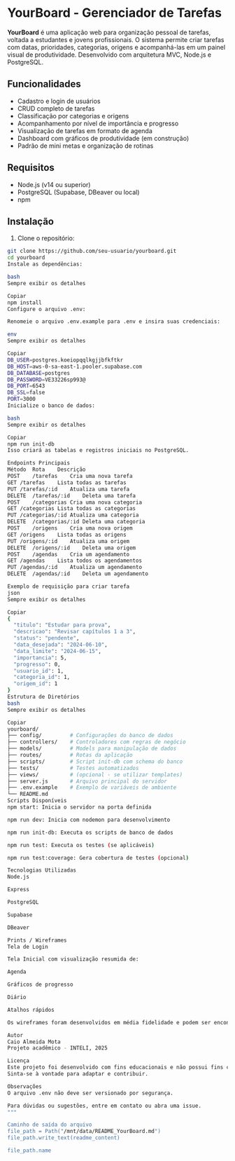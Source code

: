 # YourBoard - Gerenciador de Tarefas

**YourBoard** é uma aplicação web para organização pessoal de tarefas, voltada a estudantes e jovens profissionais. O sistema permite criar tarefas com datas, prioridades, categorias, origens e acompanhá-las em um painel visual de produtividade. Desenvolvido com arquitetura MVC, Node.js e PostgreSQL.

## Funcionalidades

- Cadastro e login de usuários
- CRUD completo de tarefas
- Classificação por categorias e origens
- Acompanhamento por nível de importância e progresso
- Visualização de tarefas em formato de agenda
- Dashboard com gráficos de produtividade (em construção)
- Padrão de mini metas e organização de rotinas

## Requisitos

- Node.js (v14 ou superior)
- PostgreSQL (Supabase, DBeaver ou local)
- npm

## Instalação

1. Clone o repositório:

```bash
git clone https://github.com/seu-usuario/yourboard.git
cd yourboard
Instale as dependências:

bash
Sempre exibir os detalhes

Copiar
npm install
Configure o arquivo .env:

Renomeie o arquivo .env.example para .env e insira suas credenciais:

env
Sempre exibir os detalhes

Copiar
DB_USER=postgres.koeiopqqlkgjjbfkftkr
DB_HOST=aws-0-sa-east-1.pooler.supabase.com
DB_DATABASE=postgres
DB_PASSWORD=VE33226sp993@
DB_PORT=6543
DB_SSL=false
PORT=3000
Inicialize o banco de dados:

bash
Sempre exibir os detalhes

Copiar
npm run init-db
Isso criará as tabelas e registros iniciais no PostgreSQL.

Endpoints Principais
Método	Rota	Descrição
POST	/tarefas	Cria uma nova tarefa
GET	/tarefas	Lista todas as tarefas
PUT	/tarefas/:id	Atualiza uma tarefa
DELETE	/tarefas/:id	Deleta uma tarefa
POST	/categorias	Cria uma nova categoria
GET	/categorias	Lista todas as categorias
PUT	/categorias/:id	Atualiza uma categoria
DELETE	/categorias/:id	Deleta uma categoria
POST	/origens	Cria uma nova origem
GET	/origens	Lista todas as origens
PUT	/origens/:id	Atualiza uma origem
DELETE	/origens/:id	Deleta uma origem
POST	/agendas	Cria um agendamento
GET	/agendas	Lista todos os agendamentos
PUT	/agendas/:id	Atualiza um agendamento
DELETE	/agendas/:id	Deleta um agendamento

Exemplo de requisição para criar tarefa
json
Sempre exibir os detalhes

Copiar
{
  "titulo": "Estudar para prova",
  "descricao": "Revisar capítulos 1 a 3",
  "status": "pendente",
  "data_desejada": "2024-06-10",
  "data_limite": "2024-06-15",
  "importancia": 5,
  "progresso": 0,
  "usuario_id": 1,
  "categoria_id": 1,
  "origem_id": 1
}
Estrutura de Diretórios
bash
Sempre exibir os detalhes

Copiar
yourboard/
├── config/         # Configurações do banco de dados
├── controllers/    # Controladores com regras de negócio
├── models/         # Models para manipulação de dados
├── routes/         # Rotas da aplicação
├── scripts/        # Script init-db com schema do banco
├── tests/          # Testes automatizados
├── views/          # (opcional - se utilizar templates)
├── server.js       # Arquivo principal do servidor
├── .env.example    # Exemplo de variáveis de ambiente
└── README.md
Scripts Disponíveis
npm start: Inicia o servidor na porta definida

npm run dev: Inicia com nodemon para desenvolvimento

npm run init-db: Executa os scripts de banco de dados

npm run test: Executa os testes (se aplicáveis)

npm run test:coverage: Gera cobertura de testes (opcional)

Tecnologias Utilizadas
Node.js

Express

PostgreSQL

Supabase

DBeaver

Prints / Wireframes
Tela de Login

Tela Inicial com visualização resumida de:

Agenda

Gráficos de progresso

Diário

Atalhos rápidos

Os wireframes foram desenvolvidos em média fidelidade e podem ser encontrados na pasta /docs.

Autor
Caio Almeida Mota
Projeto acadêmico - INTELI, 2025

Licença
Este projeto foi desenvolvido com fins educacionais e não possui fins comerciais.
Sinta-se à vontade para adaptar e contribuir.

Observações
O arquivo .env não deve ser versionado por segurança.

Para dúvidas ou sugestões, entre em contato ou abra uma issue.
"""

Caminho de saída do arquivo
file_path = Path("/mnt/data/README_YourBoard.md")
file_path.write_text(readme_content)

file_path.name